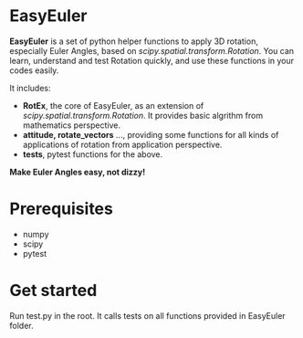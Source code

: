 # EasyEuler

**EasyEuler** is a set of python helper functions to apply 3D rotation, especially Euler Angles, based on _scipy.spatial.transform.Rotation_.
You can learn, understand and test Rotation quickly, and use these functions in your codes easily.

It includes:
- **RotEx**, the core of EasyEuler, as an extension of _scipy.spatial.transform.Rotation_. It provides basic algrithm from mathematics perspective.
- **attitude, rotate_vectors** ..., providing some functions for all kinds of applications of rotation from application perspective.
- **tests**, pytest functions for the above.

**Make Euler Angles easy, not dizzy!**

# Prerequisites

- numpy
- scipy
- pytest

# Get started

Run test.py in the root. It calls tests on all functions provided in EasyEuler folder.
